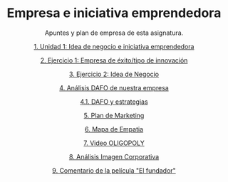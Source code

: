 <div align="center">

# Empresa e iniciativa emprendedora

Apuntes y plan de empresa de esta asignatura.

[1. Unidad 1: Idea de negocio e iniciativa emprendedora](./Unidad1.md)

[2. Ejercicio 1: Empresa de éxito/tipo de innovación](./Ejercicio1.md)

[3. Ejercicio 2: Idea de Negocio](./ideanegocio.md)

[4. Análisis DAFO de nuestra empresa](./DAFO.md)

[4.1. DAFO y estrategias](./DAFO.pdf)

[5. Plan de Marketing](./PlanMarketing.md)

[6. Mapa de Empatia](./Mapa-de-empatia.png)

[7. Video OLIGOPOLY](./Oligopolio.md)

[8. Análisis Imagen Corporativa](./ImagenCorporativa.md)

[9. Comentario de la película "El fundador"](./Comentariofundador.md)

</div>
